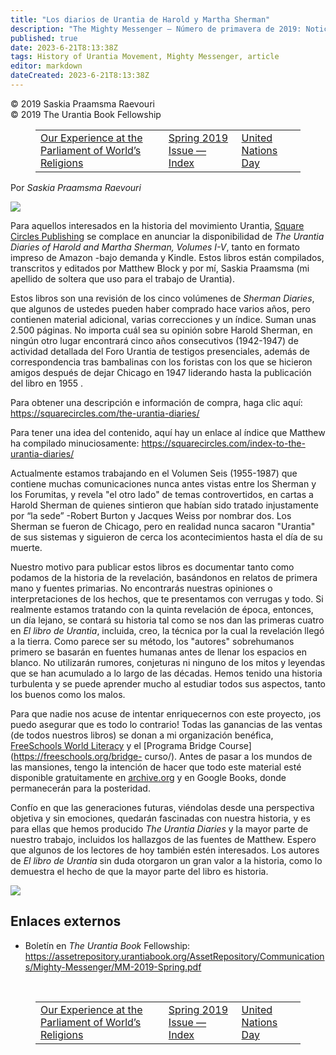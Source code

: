 ```yaml
---
title: "Los diarios de Urantia de Harold y Martha Sherman"
description: "The Mighty Messenger — Número de primavera de 2019: Noticias y opiniones para los lectores de El Libro de Urantia"
published: true
date: 2023-6-21T8:13:38Z
tags: History of Urantia Movement, Mighty Messenger, article
editor: markdown
dateCreated: 2023-6-21T8:13:38Z
---
```


<p class="v-card v-sheet theme--light grey lighten-3 px-2">© 2019 Saskia Praamsma Raevouri<br>© 2019 The Urantia Book Fellowship</p>
<figure class="table chapter-navigator">
  <table>
    <tbody>
      <tr>
        <td>
        <a href="/en/article/Pato_Banton_and_Antoinette_Hall/Our_Experience_at_the_Parliament_of_Worlds_Religions">
          <span class="mdi mdi-arrow-left-drop-circle"></span><span class="pl-2">Our Experience at the Parliament of World’s Religions</span>
        </a>
        </td>
        <td>
        <a href="/en/index/articles_mighty_messenger#spring-2019-issue">
          <span class="mdi mdi-book-open-variant"></span><span class="pl-2">Spring 2019 Issue — Index</span>
        </a>
        </td>
        <td>
        <a href="/en/article/David_Glass/United_Nations_Day">
          <span class="pr-2">United Nations Day</span><span class="mdi mdi-arrow-right-drop-circle"></span>
        </a>
        </td>
      </tr>
    </tbody>
  </table>
</figure>



Por _Saskia Praamsma Raevouri_

<figura id="Figura_1" clase="imagen urantiapedia estilo-imagen-alinear-izquierda">
<img src="/image/article/The_Mighty_Messenger/2019_Spring/031.jpg">
</figura>

Para aquellos interesados ​​en la historia del movimiento Urantia, [Square Circles Publishing](https://squarecircles.com/books/) se complace en anunciar la disponibilidad de _The Urantia Diaries of Harold and Martha Sherman, Volumes I-V_, tanto en formato impreso de Amazon -bajo demanda y Kindle. Estos libros están compilados, transcritos y editados por Matthew Block y por mí, Saskia Praamsma (mi apellido de soltera que uso para el trabajo de Urantia).

Estos libros son una revisión de los cinco volúmenes de _Sherman Diaries_, que algunos de ustedes pueden haber comprado hace varios años, pero contienen material adicional, varias correcciones y un índice. Suman unas 2.500 páginas. No importa cuál sea su opinión sobre Harold Sherman, en ningún otro lugar encontrará cinco años consecutivos (1942-1947) de actividad detallada del Foro Urantia de testigos presenciales, además de correspondencia tras bambalinas con los foristas con los que se hicieron amigos después de dejar Chicago en 1947 liderando hasta la publicación del libro en 1955 .

Para obtener una descripción e información de compra, haga clic aquí: https://squarecircles.com/the-urantia-diaries/

Para tener una idea del contenido, aquí hay un enlace al índice que Matthew ha compilado minuciosamente: https://squarecircles.com/index-to-the-urantia-diaries/

Actualmente estamos trabajando en el Volumen Seis (1955-1987) que contiene muchas comunicaciones nunca antes vistas entre los Sherman y los Forumitas, y revela "el otro lado" de temas controvertidos, en cartas a Harold Sherman de quienes sintieron que habían sido tratado injustamente por “la sede” -Robert Burton y Jacques Weiss por nombrar dos. Los Sherman se fueron de Chicago, pero en realidad nunca sacaron "Urantia" de sus sistemas y siguieron de cerca los acontecimientos hasta el día de su muerte.

Nuestro motivo para publicar estos libros es documentar tanto como podamos de la historia de la revelación, basándonos en relatos de primera mano y fuentes primarias. No encontrarás nuestras opiniones o interpretaciones de los hechos, que te presentamos con verrugas y todo. Si realmente estamos tratando con la quinta revelación de época, entonces, un día lejano, se contará su historia tal como se nos dan las primeras cuatro en _El libro de Urantia_, incluida, creo, la técnica por la cual la revelación llegó a la tierra. Como parece ser su método, los "autores" sobrehumanos primero se basarán en fuentes humanas antes de llenar los espacios en blanco. No utilizarán rumores, conjeturas ni ninguno de los mitos y leyendas que se han acumulado a lo largo de las décadas. Hemos tenido una historia turbulenta y se puede aprender mucho al estudiar todos sus aspectos, tanto los buenos como los malos.

Para que nadie nos acuse de intentar enriquecernos con este proyecto, ¡os puedo asegurar que es todo lo contrario! Todas las ganancias de las ventas (de todos nuestros libros) se donan a mi organización benéfica, [FreeSchools World Literacy](https://freeschools.org/) y el [Programa Bridge Course](https://freeschools.org/bridge- curso/). Antes de pasar a los mundos de las mansiones, tengo la intención de hacer que todo este material esté disponible gratuitamente en [archive.org](https://archive.org/) y en Google Books, donde permanecerán para la posteridad.

Confío en que las generaciones futuras, viéndolas desde una perspectiva objetiva y sin emociones, quedarán fascinadas con nuestra historia, y es para ellas que hemos producido _The Urantia Diaries_ y la mayor parte de nuestro trabajo, incluidos los hallazgos de las fuentes de Matthew. Espero que algunos de los lectores de hoy también estén interesados. Los autores de _El libro de Urantia_ sin duda otorgaron un gran valor a la historia, como lo demuestra el hecho de que la mayor parte del libro es historia.

<figura id="Figura_2" clase="imagen urantiapedia">
<img src="/image/article/The_Mighty_Messenger/2019_Spring/015.jpg">
</figura>

## Enlaces externos

* Boletín en _The Urantia Book_ Fellowship: https://assetrepository.urantiabook.org/AssetRepository/Communications/Mighty-Messenger/MM-2019-Spring.pdf

<br>

<figure class="table chapter-navigator">
  <table>
    <tbody>
      <tr>
        <td>
        <a href="/en/article/Pato_Banton_and_Antoinette_Hall/Our_Experience_at_the_Parliament_of_Worlds_Religions">
          <span class="mdi mdi-arrow-left-drop-circle"></span><span class="pl-2">Our Experience at the Parliament of World’s Religions</span>
        </a>
        </td>
        <td>
        <a href="/en/index/articles_mighty_messenger#spring-2019-issue">
          <span class="mdi mdi-book-open-variant"></span><span class="pl-2">Spring 2019 Issue — Index</span>
        </a>
        </td>
        <td>
        <a href="/en/article/David_Glass/United_Nations_Day">
          <span class="pr-2">United Nations Day</span><span class="mdi mdi-arrow-right-drop-circle"></span>
        </a>
        </td>
      </tr>
    </tbody>
  </table>
</figure>
